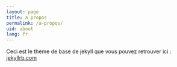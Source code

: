 ```yaml
---
layout: page
title: a propos
permalink: /a-propos/
uid: about
lang: fr
---
```


Ceci est le thème de base de jekyll que vous pouvez retrouver ici : [jekyllrb.com](http://jekyllrb.com/)


